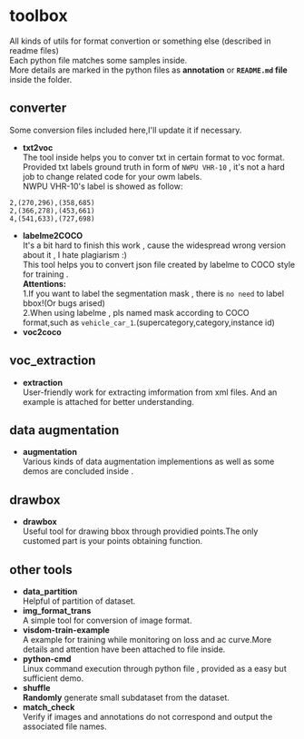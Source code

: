# toolbox
All kinds of utils for format convertion or something else (described in readme files)</br>
Each python file matches some samples inside.</br>
More details are marked in the python files as **annotation** or **`README.md` file** inside the folder.</br>


## converter 
Some conversion files included here,I'll update it if necessary.</br>
* **txt2voc**</br>
The tool inside helps you to conver txt in certain format to voc format.<br>
Provided txt labels ground truth in form of `NWPU VHR-10` , it's not a hard job to change related code for your owm labels.<br>
NWPU VHR-10's label is showed as follow:<br>
```
2,(270,296),(358,685)
2,(366,278),(453,661)
4,(541,633),(727,698)
```
* **labelme2COCO**<br>
It's a bit hard to finish this work , cause the widespread wrong version about it , I hate plagiarism :)<br>
This tool helps you to convert json file created by labelme to COCO style for training .<br> 
**Attentions:**<br> 
    1.If you want to label the segmentation mask , there is `no need` to label bbox!(Or bugs arised)<br> 
    2.When using labelme , pls named mask according to COCO format,such as `vehicle_car_1`.(supercategory,category,instance id)<br> 
* **voc2coco**<br>


## voc_extraction
* **extraction**  
User-friendly work for extracting imformation from xml files. And an example is attached for better understanding.<br>

## data augmentation
* **augmentation**  
Various kinds of data augmentation implementions as well as some demos are concluded inside .

## drawbox
* **drawbox**  
Useful tool for drawing bbox through providied points.The only customed part is your points obtaining function. 

## other tools
* **data_partition**  
Helpful of partition of dataset.
* **img_format_trans**    
A simple tool for conversion of image format.  
* **visdom-train-example**  
A example for training while monitoring on loss and ac curve.More details and attention have been attached to file inside.  
* **python-cmd**  
Linux command execution through python file , provided as a easy but sufficient demo.  
* **shuffle**  
**Randomly** generate small subdataset from the dataset. 
* **match_check**   
Verify if images and annotations do not correspond and output the associated file names.
